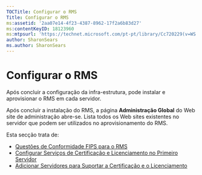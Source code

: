 ```yaml
---
TOCTitle: Configurar o RMS
Title: Configurar o RMS
ms:assetid: '2aa07e14-4f23-4387-8962-17f2a6b83d27'
ms:contentKeyID: 18123960
ms:mtpsurl: 'https://technet.microsoft.com/pt-pt/library/Cc720229(v=WS.10)'
author: SharonSears
ms.author: SharonSears
---
```


Configurar o RMS
================

Após concluir a configuração da infra-estrutura, pode instalar e aprovisionar o RMS em cada servidor.

Após concluir a instalação do RMS, a página **Administração Global** do Web site de administração abre-se. Lista todos os Web sites existentes no servidor que podem ser utilizados no aprovisionamento do RMS.

Esta secção trata de:

-   [Questões de Conformidade FIPS para o RMS](https://technet.microsoft.com/720bdace-dcd8-431e-b0fa-01193782fe0b)
-   [Configurar Serviços de Certificação e Licenciamento no Primeiro Servidor](https://technet.microsoft.com/cce29a2f-984f-48ed-9187-0eb68286ec5b)
-   [Adicionar Servidores para Suportar a Certificação e o Licenciamento](https://technet.microsoft.com/089ceb62-2a96-444f-ab42-1d5deaabd0c3)
